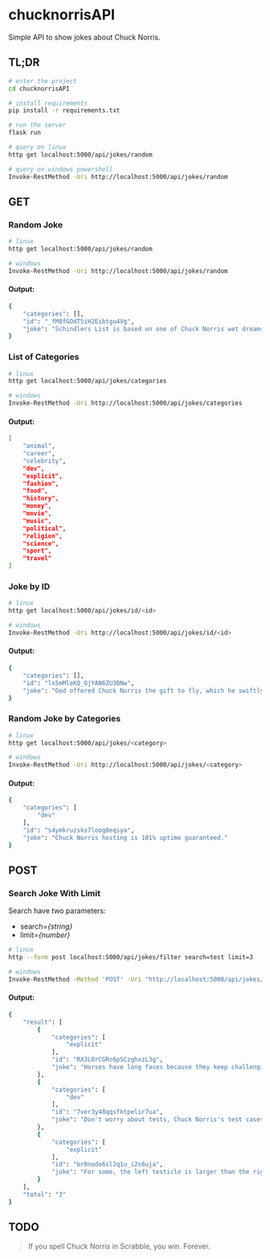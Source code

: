 
# chucknorrisAPI
Simple API to show jokes about Chuck Norris.

## TL;DR

```bash
# enter the project
cd chucknorrisAPI

# install requirements
pip install -r requirements.txt

# run the server
flask run

# query on linux
http get localhost:5000/api/jokes/random

# query on windows powershell
Invoke-RestMethod -Uri http://localhost:5000/api/jokes/random
```
## GET

### Random Joke
```bash
# linux
http get localhost:5000/api/jokes/random

# windows
Invoke-RestMethod -Uri http://localhost:5000/api/jokes/random
```

#### Output:
```bash
{
    "categories": [],
    "id": "_fM8fGOdT5iH2Eibtgu4Vg",
    "joke": "Schindlers List is based on one of Chuck Norris wet dreams"
}
```
### List of Categories
```bash
# linux
http get localhost:5000/api/jokes/categories

# windows
Invoke-RestMethod -Uri http://localhost:5000/api/jokes/categories
```

#### Output:
```bash
[
    "animal",
    "career",
    "celebrity",
    "dev",
    "explicit",
    "fashion",
    "food",
    "history",
    "money",
    "movie",
    "music",
    "political",
    "religion",
    "science",
    "sport",
    "travel"
]
```

### Joke by ID
```bash
# linux
http get localhost:5000/api/jokes/id/<id>

# windows
Invoke-RestMethod -Uri http://localhost:5000/api/jokes/id/<id>

```

#### Output:
```bash
{
    "categories": [],
    "id": "lx5mMleKQ_OjYAN6ZU3BNw",
    "joke": "God offered Chuck Norris the gift to fly, which he swiftly declined for super strength roundhouse ability."
}
```

### Random Joke by Categories
```bash
# linux
http get localhost:5000/api/jokes/<category>

# windows
Invoke-RestMethod -Uri http://localhost:5000/api/jokes/<category>
```

#### Output:
```bash
{
    "categories": [
        "dev"
    ],
    "id": "s4ymkruzsks7loog8eqsya",
    "joke": "Chuck Norris hosting is 101% uptime guaranteed."
}
```

## POST

### Search Joke With Limit

Search have two parameters:
- search=*{string}*
- limit=*{number}*
```bash
# linux
http --form post localhost:5000/api/jokes/filter search=test limit=3

# windows
Invoke-RestMethod -Method 'POST' -Uri "http://localhost:5000/api/jokes/filter" -Body @{search="test"; limit="2"}
```

#### Output:
```bash
{
    "result": [
        {
            "categories": [
                "explicit"
            ],
            "id": "RX3L0rCGRc6pSCzghxzL3g",
            "joke": "Horses have long faces because they keep challenging Chuck Norris to \"whos got the biggest dick\" contests."
        },
        {
            "categories": [
                "dev"
            ],
            "id": "7ver3y48qqsfktpelir7ua",
            "joke": "Don't worry about tests, Chuck Norris's test cases cover your code too."
        },
        {
            "categories": [
                "explicit"
            ],
            "id": "br0nodo6sl2q1u_i2s6uja",
            "joke": "For some, the left testicle is larger than the right one. For Chuck Norris, each testicle is larger than the other one."
        }
    ],
    "total": "3"
}
```
## TODO

>If you spell Chuck Norris in Scrabble, you win. Forever.

